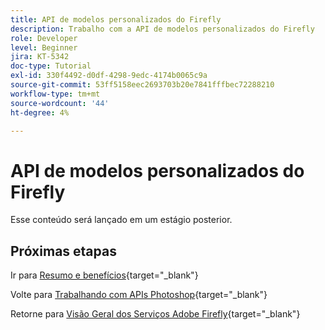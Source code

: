 ```yaml
---
title: API de modelos personalizados do Firefly
description: Trabalho com a API de modelos personalizados do Firefly
role: Developer
level: Beginner
jira: KT-5342
doc-type: Tutorial
exl-id: 330f4492-d0df-4298-9edc-4174b0065c9a
source-git-commit: 53ff5158eec2693703b20e7841fffbec72288210
workflow-type: tm+mt
source-wordcount: '44'
ht-degree: 4%

---
```


# API de modelos personalizados do Firefly

Esse conteúdo será lançado em um estágio posterior.

## Próximas etapas

Ir para [Resumo e benefícios](./summary.md){target="_blank"}

Volte para [Trabalhando com APIs Photoshop](./ex3.md){target="_blank"}

Retorne para [Visão Geral dos Serviços Adobe Firefly](./firefly-services.md){target="_blank"}
